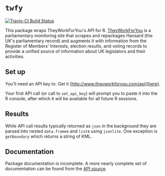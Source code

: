 # `twfy` 

[![Travis-CI Build Status](https://travis-ci.org/conjugateprior/twfy.svg?branch=master)](https://travis-ci.org/conjugateprior/twfy)

This package wraps TheyWorkForYou's API for R.
[TheyWorkForYou](http://www.theyworkforyou.com) is a parliamentary
monitoring site that scrapes and repackages Hansard (the UK's
parliamentary record) and augments it with information from the
Register of Members' Interests, election results, and voting records
to provide a unified source of information about UK legislators and
their activities.

## Set up

You'll need an API key to. Get it 
[http://www.theyworkforyou.com/api](here). 

Your first API call (or call to `set_api_key`) will prompt you to
paste it into the R console, after which it will be available for all
future R sessions.

## Results

While API call results typically returned as `json` in the background
they are parsed into nested `data.frame`s and `list`s using
`jsonlite`.  One exception is `getBoundary` which returns a string of
KML.

## Documentation

Package documentation is incomplete.  A more nearly complete set of
documentation can be found from the [API source](http://www.theyworkforyou.com/api).


